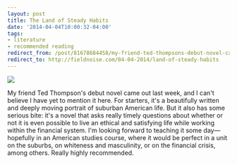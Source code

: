```yaml
---
layout: post
title: The Land of Steady Habits
date: '2014-04-04T10:00:32-04:00'
tags:
- literature
- recommended reading
redirect_from: /post/81678684458/my-friend-ted-thompsons-debut-novel-came-out-last/
redirect_to: http://fieldnoise.com/04-04-2014/land-of-steady-habits
---
```


![](http://mirandabw.com/wp-content/uploads/2014/04/TedThompsonLand-of-Steady-Habits-cover.jpg)

My friend Ted Thompson's debut novel came out last week, and I can't believe I have yet to mention it here. For starters, it's a beautifully written and deeply moving portrait of suburban American life. But it also has some serious bite: it's a novel that asks really timely questions about whether or not it is even possible to live an ethical and satisfying life while working within the financial system. I'm looking forward to teaching it some day—hopefully in an American studies course, where it would be perfect in a unit on the suburbs, on whiteness and masculinity, or on the financial crisis, among others. Really highly recommended.
